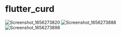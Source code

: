 # flutter_curd
![Screenshot_1656273820](https://user-images.githubusercontent.com/96645477/175831975-f2778df5-94c8-405b-8981-debe5bec3e3c.png)
![Screenshot_1656273888](https://user-images.githubusercontent.com/96645477/175831980-042b643c-b616-4138-a039-36955b339138.png)
![Screenshot_1656273898](https://user-images.githubusercontent.com/96645477/175831984-096aa3e4-bc4c-4792-a995-fcc32b5c5caa.png)
